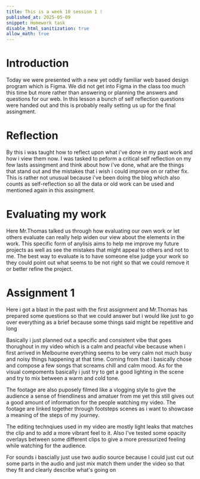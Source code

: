 ```yaml
---
title: This is a week 10 session 1 !
published_at: 2025-05-09
snippet: Homework task 
disable_html_sanitization: true
allow_math: true
---
```


# Introduction

Today we were presented with a new yet oddly familiar web based design program which is Figma. We did not get into Figma in the class too much this time but more rather than answering or planning the answers and questions for our web. In this lesson a bunch of self reflection questions were handed out and this is probably really setting us up for the final assingment.

# Reflection

By this i was taught how to reflect upon what i've done in my past work and how i view them now. I was tasked to peform a critical self reflection on my few lasts assingment and think about how i've done, what are the things that stand out and the mistakes that i wish i could improve on or rather fix. This is rather not unusual because i've been doing the blog which also counts as self-reflection so all the data or old work can be used and mentioned again in this assingment.

# Evaluating my work

Here Mr.Thomas talked us through how evaluating our own work or let others evaluate can really help widen our view about the elements in the work. This specific form of anylisis aims to help me improve my future projects as well as see the mistakes that might appeal to others and not to me. The best way to evaluate is to have someone else judge your work so they could point out what seems to be not right so that we could remove it or better refine the project.

# Assignment 1

Here i got a blast in the past with the first assignment and Mr.Thomas has prepared some questions so that we could answer but i would like just to go over everything as a brief because some things said might be repetitive and long

Basically i just planned out a specific and consistent vibe that goes thorughout in my video which is a calm and peacful vibe because when i first arrived in Melbourne everything seems to be very calm not much busy and noisy things happening at that time. Coming from that i basically chose and compose a few songs that screams chill and calm mood. As for the visual compoments basically i just try to get a good lighting in the scene and try to mix between a warm and cold tone.

The footage are also puposely filmed like a vlogging style to give the audience a sense of friendliness and amatuer from me yet this still gives out a good amount of information for the people watching my video. The footage are linked together through footsteps scenes as i want to showcase a meaning of the steps of my journey. 

The editing technqiues used in my video are mostly light leaks that matches the clip and to add a more vibrant feel to it. Also I've tested some opacity overlays between some different clips to give a more pressurized feeling while watching for the audience. 

For sounds i bascially just use two audio source because I could just cut out some parts in the audio and just mix match them under the video so that they fit and clearly describe what's going on 